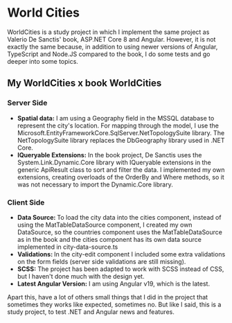 <h1>World Cities</h1>
<p>WorldCities is a study project in which I implement the same project as 
  <a url="https://books.google.pt/books/about/ASP_NET_Core_8_and_Angular.html?id=4Ez3EAAAQBAJ&redir_esc=y">Valerio De Sanctis' book, ASP.NET Core 8 and Angular</a>. 
  However, it is not exactly the same because, in addition to using newer versions of Angular, TypeScript and Node.JS 
  compared to the book, I do some tests and go deeper into some topics.</p>

<h2>My WorldCities x book WorldCities</h2>
<h3>Server Side</h3>
<ul>
  <li><b>Spatial data:</b> I am using a Geography field in the MSSQL database to represent the city's location. 
    For mapping through the model, I use the Microsoft.EntityFrameworkCore.SqlServer.NetTopologySuite library. 
    The NetTopologySuite library replaces the DbGeography library used in .NET Core.</li>
  <li><b>IQueryable Extensions:</b> In the book project, De Sanctis uses the System.Link.Dynamic.Core library with IQueryable extensions in the generic ApiResult<T> class to sort and filter the data. 
    I implemented my own extensions, creating overloads of the OrderBy and Where methods, so it was not necessary to import the Dynamic.Core library.</li>
</ul>
<h3>Client Side</h3>
<ul>
  <li><b>Data Source: </b>To load the city data into the cities component, instead of using the MatTableDataSource component, I created my own DataSource, 
    so the countries component uses the MatTableDataSource as in the book and the cities component has its own data source implemented in city-data-source.ts</li>
  <li><b>Validations: </b>In the city-edit component I included some extra validations on the form fields (server side validations are still missing).</li>
  <li><b>SCSS:</b> The project has been adapted to work with SCSS instead of CSS, but I haven't done much with the design yet.</li>
  <li><b>Latest Angular Version:</b> I am using Angular v19, which is the latest.</li>
</ul>
<p>Apart this, have a lot of others small things that I did in the project that sometimes they works like expected, sometimes no. 
   But like I said, this is a study project, to test .NET and Angular news and features.</p>
